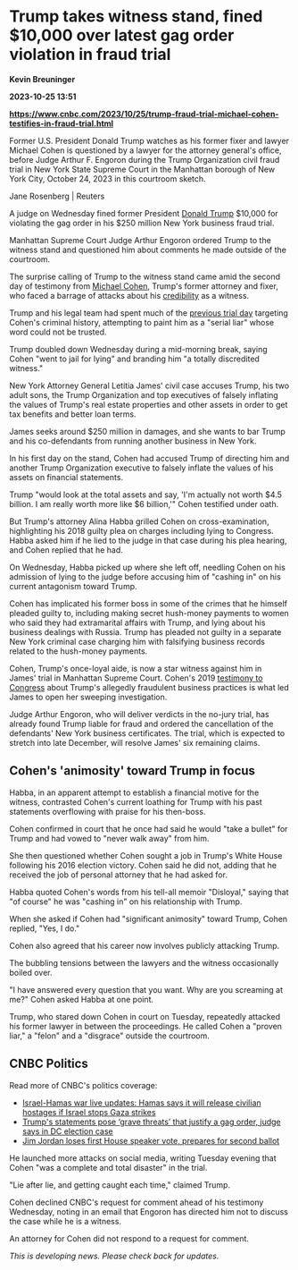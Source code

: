 # Trump takes witness stand, fined $10,000 over latest gag order violation in fraud trial
**Kevin Breuninger**

**2023-10-25 13:51**

**https://www.cnbc.com/2023/10/25/trump-fraud-trial-michael-cohen-testifies-in-fraud-trial.html**

Former U.S. President Donald Trump watches as his former fixer and lawyer Michael Cohen is questioned by a lawyer for the attorney general's office, before Judge Arthur F. Engoron during the Trump Organization civil fraud trial in New York State Supreme Court in the Manhattan borough of New York City, October 24, 2023 in this courtroom sketch.

Jane Rosenberg | Reuters

A judge on Wednesday fined former President [Donald Trump](https://www.cnbc.com/donald-trump/) $10,000 for violating the gag order in his $250 million New York business fraud trial.

Manhattan Supreme Court Judge Arthur Engoron ordered Trump to the witness stand and questioned him about comments he made outside of the courtroom.

The surprise calling of Trump to the witness stand came amid the second day of testimony from [Michael Cohen](https://www.cnbc.com/2023/10/24/trump-fraud-trial-michael-cohen-testimony.html), Trump's former attorney and fixer, who faced a barrage of attacks about his [credibility](https://www.cnbc.com/2023/10/19/trump-fraud-trial-evidence-weisselberg.html) as a witness.

Trump and his legal team had spent much of the [previous trial day](https://www.cnbc.com/2023/10/24/trump-fraud-trial-michael-cohen-testimony.html) targeting Cohen's criminal history, attempting to paint him as a "serial liar" whose word could not be trusted.

Trump doubled down Wednesday during a mid-morning break, saying Cohen "went to jail for lying" and branding him "a totally discredited witness."

New York Attorney General Letitia James' civil case accuses Trump, his two adult sons, the Trump Organization and top executives of falsely inflating the values of Trump's real estate properties and other assets in order to get tax benefits and better loan terms.

James seeks around $250 million in damages, and she wants to bar Trump and his co-defendants from running another business in New York.

In his first day on the stand, Cohen had accused Trump of directing him and another Trump Organization executive to falsely inflate the values of his assets on financial statements.

Trump "would look at the total assets and say, 'I'm actually not worth $4.5 billion. I am really worth more like $6 billion,'" Cohen testified under oath.

But Trump's attorney Alina Habba grilled Cohen on cross-examination, highlighting his 2018 guilty plea on charges including lying to Congress. Habba asked him if he lied to the judge in that case during his plea hearing, and Cohen replied that he had.

On Wednesday, Habba picked up where she left off, needling Cohen on his admission of lying to the judge before accusing him of "cashing in" on his current antagonism toward Trump.

Cohen has implicated his former boss in some of the crimes that he himself pleaded guilty to, including making secret hush-money payments to women who said they had extramarital affairs with Trump, and lying about his business dealings with Russia. Trump has pleaded not guilty in a separate New York criminal case charging him with falsifying business records related to the hush-money payments.

Cohen, Trump's once-loyal aide, is now a star witness against him in James' trial in Manhattan Supreme Court. Cohen's 2019 [testimony to Congress](https://www.nbcnews.com/politics/politics-news/michael-cohen-testimony-10-best-lines-his-hearing-congress-n977116) about Trump's allegedly fraudulent business practices is what led James to open her sweeping investigation.

Judge Arthur Engoron, who will deliver verdicts in the no-jury trial, has already found Trump liable for fraud and ordered the cancellation of the defendants' New York business certificates. The trial, which is expected to stretch into late December, will resolve James' six remaining claims.

Cohen's 'animosity' toward Trump in focus
-----------------------------------------

Habba, in an apparent attempt to establish a financial motive for the witness, contrasted Cohen's current loathing for Trump with his past statements overflowing with praise for his then-boss.

Cohen confirmed in court that he once had said he would "take a bullet" for Trump and had vowed to "never walk away" from him.

She then questioned whether Cohen sought a job in Trump's White House following his 2016 election victory. Cohen said he did not, adding that he received the job of personal attorney that he had asked for.

Habba quoted Cohen's words from his tell-all memoir "Disloyal," saying that "of course" he was "cashing in" on his relationship with Trump.

When she asked if Cohen had "significant animosity" toward Trump, Cohen replied, "Yes, I do."

Cohen also agreed that his career now involves publicly attacking Trump.

The bubbling tensions between the lawyers and the witness occasionally boiled over.

"I have answered every question that you want. Why are you screaming at me?" Cohen asked Habba at one point.

Trump, who stared down Cohen in court on Tuesday, repeatedly attacked his former lawyer in between the proceedings. He called Cohen a "proven liar," a "felon" and a "disgrace" outside the courtroom.

CNBC Politics
-------------

Read more of CNBC's politics coverage:

*   [Israel-Hamas war live updates: Hamas says it will release civilian hostages if Israel stops Gaza strikes](https://www.cnbc.com/2023/10/17/israel-hamas-war-gaza-live-updates-latest-news.html)
*   [Trump's statements pose ‘grave threats’ that justify a gag order, judge says in DC election case](https://www.cnbc.com/2023/10/17/trump-election-trial-gag-order-judge-says-his-statements-pose-threat.html)
*   [Jim Jordan loses first House speaker vote, prepares for second ballot](https://www.cnbc.com/2023/10/17/house-speaker-vote-jim-jordan-intends-to-wear-down-gop-opposition-with-multiple-votes.html)

He launched more attacks on social media, writing Tuesday evening that Cohen "was a complete and total disaster" in the trial.

"Lie after lie, and getting caught each time," claimed Trump.

Cohen declined CNBC's request for comment ahead of his testimony Wednesday, noting in an email that Engoron has directed him not to discuss the case while he is a witness.

An attorney for Cohen did not respond to a request for comment.

_This is developing news. Please check back for updates._